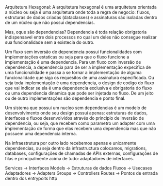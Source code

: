 Arquitetura Hexagonal: A arquitetura hexagonal é uma arquitetura orientada a núcleo ou seja é uma arquitetura onde toda a regra de negocio: fluxos, estruturas de dados criadas (dataclasses) e assinaturas são isoladas dentro de um núcleo que não possui dependencias.

Mas, oque são dependencias?
Dependencia é toda relação obrigatoria indispensavel entre dois processos no qual um deles não consegue realizar sua funcionalidade sem a existecia do outro.

Um fluxo sem inversão de dependencia possui funcionalidades com implementações estaticas ou seja para que o fluxo funcione a implementação é uma dependencia.
Para um fluxo com inversão de dependencia, a dependencia para de ser a implementação expecifica de uma funcionalidade e passa a se tornar a implementação de alguma funcionalidade que siga os requesitos de uma assinatura especificada.
Ou seja toda implementação é uma dependencia, o design de codigo do fluxo que vai indicar se ela é uma dependencia exclusiva e obrigatoria do fluxo ou uma dependencia dinamica que pode ser injetada no fluxo.
De um jeito ou de outro implementações são dependencia e ponto final.

Um sistema que possui um nucleo sem dependencias é um modelo de desenvolvimento onde seu design possui apenas: estruturas de dados, interfaces e fluxos desenvolvidos através do principio de inversão de dependencia, ou seja, que recebem como parametro um adapter com uma implementação de forma que elas recebem uma dependencia mas que não possuem uma dependencia interna.

Na infraestrutura por outro lado recebemos apenas e unicamente dependencias, ou seja dentro da infrastructura colocamos, migrations, databases, configurações de chamadas de APIs externas, configurações de filas e principalmente acima de tudo: adaptadores de interfaces.

Services -> Interfaces
Models -> Estruturas de dados
Fluxos -> Usecases
Adaptadores -> Adapters
Groups -> Controllers
Routes -> Pontos de entrada dentro dos entrypoits http
